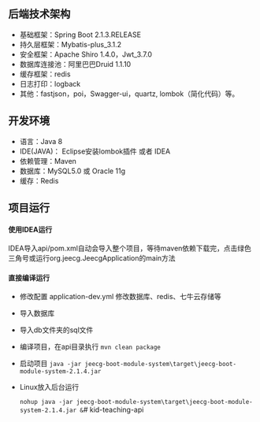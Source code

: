 ## 后端技术架构

- 基础框架：Spring Boot 2.1.3.RELEASE
- 持久层框架：Mybatis-plus_3.1.2
- 安全框架：Apache Shiro 1.4.0，Jwt_3.7.0
- 数据库连接池：阿里巴巴Druid 1.1.10
- 缓存框架：redis
- 日志打印：logback
- 其他：fastjson，poi，Swagger-ui，quartz, lombok（简化代码）等。

## 开发环境

- 语言：Java 8
- IDE(JAVA)： Eclipse安装lombok插件 或者 IDEA
- 依赖管理：Maven
- 数据库：MySQL5.0  或  Oracle 11g
- 缓存：Redis

## 项目运行

#### 使用IDEA运行

IDEA导入api/pom.xml自动会导入整个项目，等待maven依赖下载完，点击绿色三角号或运行org.jeecg.JeecgApplication的main方法

#### 直接编译运行

- 修改配置
  application-dev.yml
  修改数据库、redis、七牛云存储等

- 导入数据库

- 导入db文件夹的sql文件

- 编译项目，在api目录执行
  `mvn clean package`

- 启动项目
  `java -jar jeecg-boot-module-system\target\jeecg-boot-module-system-2.1.4.jar`

- Linux放入后台运行

  `nohup java -jar jeecg-boot-module-system\target\jeecg-boot-module-system-2.1.4.jar &`# kid-teaching-api
